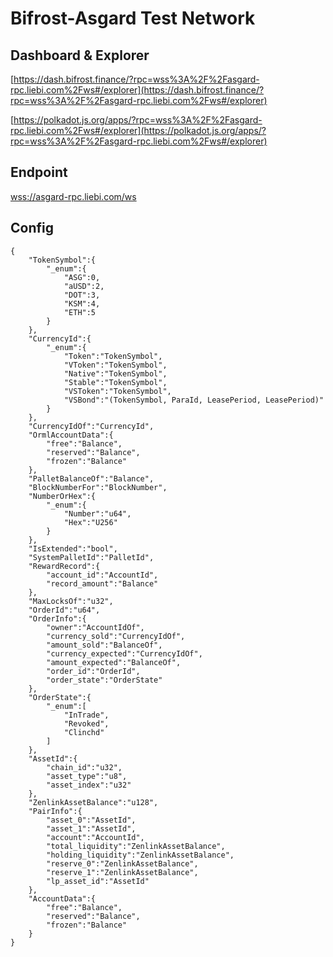 # Bifrost-Asgard Test Network

## Dashboard & Explorer

[https://dash.bifrost.finance/?rpc=wss%3A%2F%2Fasgard-rpc.liebi.com%2Fws#/explorer](https://dash.bifrost.finance/?rpc=wss%3A%2F%2Fasgard-rpc.liebi.com%2Fws#/explorer)

[https://polkadot.js.org/apps/?rpc=wss%3A%2F%2Fasgard-rpc.liebi.com%2Fws#/explorer](https://polkadot.js.org/apps/?rpc=wss%3A%2F%2Fasgard-rpc.liebi.com%2Fws#/explorer)

## Endpoint

[wss://asgard-rpc.liebi.com/ws](wss://asgard-rpc.liebi.com/ws)

## Config

```
{
    "TokenSymbol":{
        "_enum":{
            "ASG":0,
            "aUSD":2,
            "DOT":3,
            "KSM":4,
            "ETH":5
        }
    },
    "CurrencyId":{
        "_enum":{
            "Token":"TokenSymbol",
            "VToken":"TokenSymbol",
            "Native":"TokenSymbol",
            "Stable":"TokenSymbol",
            "VSToken":"TokenSymbol",
            "VSBond":"(TokenSymbol, ParaId, LeasePeriod, LeasePeriod)"
        }
    },
    "CurrencyIdOf":"CurrencyId",
    "OrmlAccountData":{
        "free":"Balance",
        "reserved":"Balance",
        "frozen":"Balance"
    },
    "PalletBalanceOf":"Balance",
    "BlockNumberFor":"BlockNumber",
    "NumberOrHex":{
        "_enum":{
            "Number":"u64",
            "Hex":"U256"
        }
    },
    "IsExtended":"bool",
    "SystemPalletId":"PalletId",
    "RewardRecord":{
        "account_id":"AccountId",
        "record_amount":"Balance"
    },
    "MaxLocksOf":"u32",
    "OrderId":"u64",
    "OrderInfo":{
        "owner":"AccountIdOf",
        "currency_sold":"CurrencyIdOf",
        "amount_sold":"BalanceOf",
        "currency_expected":"CurrencyIdOf",
        "amount_expected":"BalanceOf",
        "order_id":"OrderId",
        "order_state":"OrderState"
    },
    "OrderState":{
        "_enum":[
            "InTrade",
            "Revoked",
            "Clinchd"
        ]
    },
    "AssetId":{
        "chain_id":"u32",
        "asset_type":"u8",
        "asset_index":"u32"
    },
    "ZenlinkAssetBalance":"u128",
    "PairInfo":{
        "asset_0":"AssetId",
        "asset_1":"AssetId",
        "account":"AccountId",
        "total_liquidity":"ZenlinkAssetBalance",
        "holding_liquidity":"ZenlinkAssetBalance",
        "reserve_0":"ZenlinkAssetBalance",
        "reserve_1":"ZenlinkAssetBalance",
        "lp_asset_id":"AssetId"
    },
    "AccountData":{
        "free":"Balance",
        "reserved":"Balance",
        "frozen":"Balance"
    }
}
```
